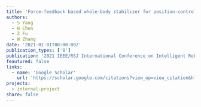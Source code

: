 ```yaml
---
title: 'Force-feedback based whole-body stabilizer for position-controlled humanoid robots'
authors:
  - S Yang
  - H Chen
  - Z Fu
  - W Zhang
date: '2021-01-01T00:00:00Z'
publication_types: ['0']
publication: '2021 IEEE/RSJ International Conference on Intelligent Robots and Systems …, 2021'
feautured: false
links:
  - name: 'Google Scholar'
    url: 'https://scholar.google.com/citations?view_op=view_citation&hl=en&user=sFTLO0EAAAAJ&citation_for_view=sFTLO0EAAAAJ:kRWSkSYxWN8C'
projects:
  - internal-project
share: false
---
```

